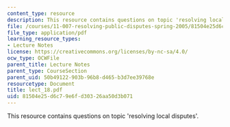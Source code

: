 ```yaml
---
content_type: resource
description: This resource contains questions on topic 'resolving local disputes'.
file: /courses/11-007-resolving-public-disputes-spring-2005/81504e25d6c79e6fd30326aa50d3b071_lect_18.pdf
file_type: application/pdf
learning_resource_types:
- Lecture Notes
license: https://creativecommons.org/licenses/by-nc-sa/4.0/
ocw_type: OCWFile
parent_title: Lecture Notes
parent_type: CourseSection
parent_uid: 50b49122-903b-96b8-d465-b3d7ee39768e
resourcetype: Document
title: lect_18.pdf
uid: 81504e25-d6c7-9e6f-d303-26aa50d3b071
---
```

This resource contains questions on topic 'resolving local disputes'.